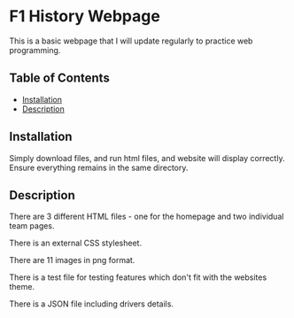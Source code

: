 # F1 History Webpage

This is a basic webpage that I will update regularly to practice web programming.

## Table of Contents
- [Installation](#installation)
- [Description](#description)

## Installation
Simply download files, and run html files, and website will display correctly. Ensure everything remains in the same directory.

## Description
There are 3 different HTML files - one for the homepage and two individual team pages.

There is an external CSS stylesheet.

There are 11 images in png format.

There is a test file for testing features which don't fit with the websites theme.

There is a JSON file including drivers details.
